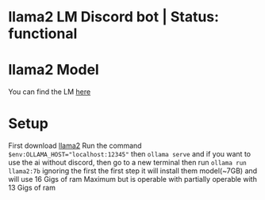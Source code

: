 # llama2 LM Discord bot | Status: functional

# llama2 Model
You can find the LM [here](https://ollama.com/library/llama2:7b)

# Setup
First download [llama2](https://ollama.com/library/llama2:7b) Run the command ```$env:OLLAMA_HOST="localhost:12345"``` then ```ollama serve```
and if you want to use the ai without discord, then go to a new terminal then run ```ollama run llama2:7b``` ignoring the first the first step
it will install them model(~7GB) and will use 16 Gigs  of ram Maximum but is operable with partially operable with 13 Gigs of ram
